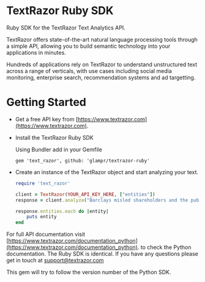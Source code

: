 TextRazor Ruby SDK
====================

Ruby SDK for the TextRazor Text Analytics API.

TextRazor offers state-of-the-art natural language processing tools through a simple API, allowing you to build semantic technology into your applications in minutes.  

Hundreds of applications rely on TextRazor to understand unstructured text across a range of verticals, with use cases including social media monitoring, enterprise search, recommendation systems and ad targetting.  

Getting Started
===============

- Get a free API key from [https://www.textrazor.com](https://www.textrazor.com).

- Install the TextRazor Ruby SDK

	Using Bundler add in your Gemfile

	```
	gem 'text_razor', github: 'glampr/textrazor-ruby'
	```

- Create an instance of the TextRazor object and start analyzing your text.

	```ruby
	require 'text_razor'

	client = TextRazor(YOUR_API_KEY_HERE, ["entities"])
	response = client.analyze("Barclays misled shareholders and the public about one of the biggest investments in the bank's history, a BBC Panorama investigation has found.")

	response.entities.each do |entity|
		puts entity
	end
	```

For full API documentation visit [https://www.textrazor.com/documentation_python](https://www.textrazor.com/documentation_python).
to check the Python documentation. The Ruby SDK is identical.
If you have any questions please get in touch at support@textrazor.com

This gem will try to follow the version number of the Python SDK.
